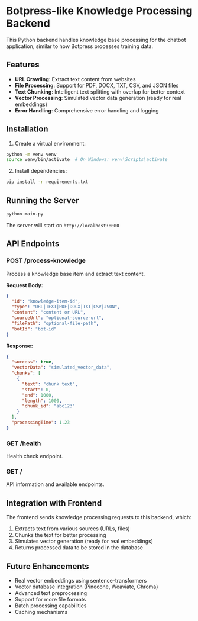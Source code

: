# Botpress-like Knowledge Processing Backend

This Python backend handles knowledge base processing for the chatbot application, similar to how Botpress processes training data.

## Features

- **URL Crawling**: Extract text content from websites
- **File Processing**: Support for PDF, DOCX, TXT, CSV, and JSON files
- **Text Chunking**: Intelligent text splitting with overlap for better context
- **Vector Processing**: Simulated vector data generation (ready for real embeddings)
- **Error Handling**: Comprehensive error handling and logging

## Installation

1. Create a virtual environment:
```bash
python -m venv venv
source venv/bin/activate  # On Windows: venv\Scripts\activate
```

2. Install dependencies:
```bash
pip install -r requirements.txt
```

## Running the Server

```bash
python main.py
```

The server will start on `http://localhost:8000`

## API Endpoints

### POST /process-knowledge
Process a knowledge base item and extract text content.

**Request Body:**
```json
{
  "id": "knowledge-item-id",
  "type": "URL|TEXT|PDF|DOCX|TXT|CSV|JSON",
  "content": "content or URL",
  "sourceUrl": "optional-source-url",
  "filePath": "optional-file-path",
  "botId": "bot-id"
}
```

**Response:**
```json
{
  "success": true,
  "vectorData": "simulated_vector_data",
  "chunks": [
    {
      "text": "chunk text",
      "start": 0,
      "end": 1000,
      "length": 1000,
      "chunk_id": "abc123"
    }
  ],
  "processingTime": 1.23
}
```

### GET /health
Health check endpoint.

### GET /
API information and available endpoints.

## Integration with Frontend

The frontend sends knowledge processing requests to this backend, which:

1. Extracts text from various sources (URLs, files)
2. Chunks the text for better processing
3. Simulates vector generation (ready for real embeddings)
4. Returns processed data to be stored in the database

## Future Enhancements

- Real vector embeddings using sentence-transformers
- Vector database integration (Pinecone, Weaviate, Chroma)
- Advanced text preprocessing
- Support for more file formats
- Batch processing capabilities
- Caching mechanisms